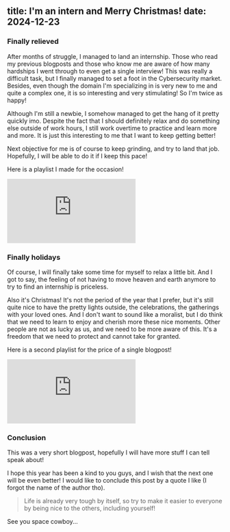 title: I'm an intern and Merry Christmas!
date: 2024-12-23
---

### Finally relieved
After months of struggle, I managed to land an internship. Those who read my
previous blogposts and those who know me are aware of how many hardships I
went through to even get a single interview! This was really a difficult task,
but I finally managed to set a foot in the Cybersecurity market. Besides, even
though the domain I'm specializing in is very new to me and quite a complex
one, it is so interesting and very stimulating! So I'm twice as happy!

Although I'm still a newbie, I somehow managed to get the hang of it pretty
quickly imo. Despite the fact that I should definitely relax and do something
else outside of work hours, I still work overtime to practice and learn more
and more. It is just this interesting to me that I want to keep getting better!

Next objective for me is of course to keep grinding, and try to land that job.
Hopefully, I will be able to do it if I keep this pace!

Here is a playlist I made for the occasion!

<iframe src="https://www.youtube.com/embed/vKo-Z9Ka97A?si=tZWBR56XwJjDjUc3" title="YouTube video player" frameborder="0" allow="accelerometer; autoplay; clipboard-write; encrypted-media; gyroscope; picture-in-picture; web-share" referrerpolicy="strict-origin-when-cross-origin" allowfullscreen></iframe>

### Finally holidays
Of course, I will finally take some time for myself to relax a little bit.
And I got to say, the feeling of not having to move heaven and earth anymore to
try to find an internship is priceless. 

Also it's Christmas! It's not the period of the year that I prefer, but it's
still quite nice to have the pretty lights outside, the celebrations, the
gatherings with your loved ones. And I don't want to sound like a moralist, but
I do think that we need to learn to enjoy and cherish more these nice moments.
Other people are not as lucky as us, and we need to be more aware of this. It's
a freedom that we need to protect and cannot take for granted.

Here is a second playlist for the price of a single blogpost!

<iframe src="https://www.youtube.com/embed/Qd42Cliztic?si=hkYR6c9BPLNs5E21" title="YouTube video player" frameborder="0" allow="accelerometer; autoplay; clipboard-write; encrypted-media; gyroscope; picture-in-picture; web-share" referrerpolicy="strict-origin-when-cross-origin" allowfullscreen></iframe>

### Conclusion
This was a very short blogpost, hopefully I will have more stuff I can tell
speak about!

I hope this year has been a kind to you guys, and I wish that the next one will
be even better! I would like to conclude this post by a quote I like (I forgot
the name of the author tho).

>Life is already very tough by itself, so try to make it easier to everyone by
>being nice to the others, including yourself!

See you space cowboy...
